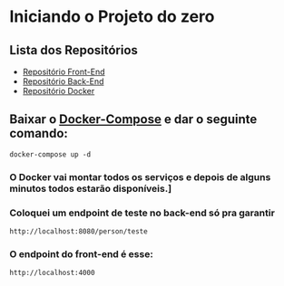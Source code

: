 # Iniciando o Projeto do zero

## Lista dos Repositórios
- [Repositório Front-End](https://github.com/GitDoVitor/nuweb.git)
- [Repositório Back-End](https://github.com/GitDoVitor/nuweb-back.git)
- [Repositório Docker](https://hub.docker.com/repository/docker/dockerdovitor/nuweb)

## Baixar o [Docker-Compose](https://gist.github.com/GitDoVitor/709fa1dcbc03d4b4695a2306de7c0cc1) e dar o seguinte comando:
`docker-compose up -d`

### O Docker vai montar todos os serviços e depois de alguns minutos todos estarão disponíveis.]

### Coloquei um endpoint de teste no back-end só pra garantir
`http://localhost:8080/person/teste`
### O endpoint do front-end é esse:
`http://localhost:4000`
